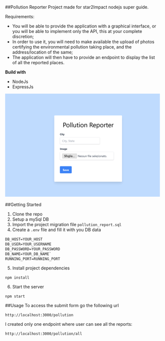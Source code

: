 ##Pollution Reporter
Project made for star2Impact nodejs super guide. 

Requirements: 
- You will be able to provide the application with a graphical interface, or you will be able to implement only the API, this at your complete discretion;
- In order to use it, you will need to make available the upload of photos certifying the environmental pollution taking place, and the address/location of the same;
- The application will then have to provide an endpoint to display the list of all the reported places.


**Build with**
- NodeJs
- ExpressJs

![Website Screenshot](homepage.png)

##Getting Started
1. Clone the repo 
2. Setup a mySql DB
3. Import the project migration file `pollution_report.sql`
4. Create a `.env` file and fill it with you DB data 
```
DB_HOST=YOUR_HOST
DB_USER=YOUR_USERNAME
DB_PASSWORD=YOUR_PASSWORD
DB_NAME=YOUR_DB_NAME`
RUNNING_PORT=RUNNING_PORT
```
5.  Install project dependencies

```node
npm install
```

6.  Start the server 
```node
npm start
``` 

##Usage 
To access the submit form go the following url
``` url
http://localhost:3000/pollution
```

I created only one endpoint where user can see all the reports: 
```url
http://localhost:3000/pollution/all
````

